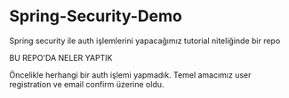 # Spring-Security-Demo
Spring security ile auth işlemlerini yapacağımız tutorial niteliğinde bir repo

BU REPO'DA NELER YAPTIK

Öncelikle herhangi bir auth işlemi yapmadık. Temel amacımız user registration ve email confirm üzerine oldu. 
